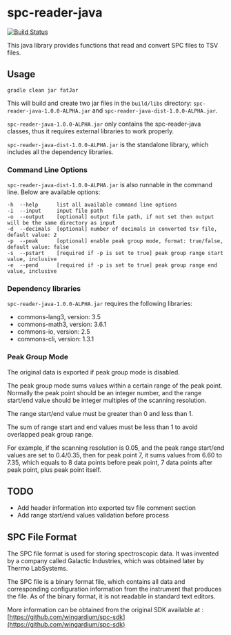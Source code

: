 # spc-reader-java

[![Build Status](https://travis-ci.org/wingardium/spc-reader-java.svg?branch=master)](https://travis-ci.org/wingardium/spc-reader-java)

This java library provides functions that read and convert SPC files to TSV files.

## Usage

```
gradle clean jar fatJar
```
This will build and create two jar files in the `build/libs` directory: `spc-reader-java-1.0.0-ALPHA.jar` and `spc-reader-java-dist-1.0.0-ALPHA.jar`.

`spc-reader-java-1.0.0-ALPHA.jar` only contains the spc-reader-java classes, thus it requires external libraries to work properly.

`spc-reader-java-dist-1.0.0-ALPHA.jar` is the standalone library, which includes all the dependency libraries.

### Command Line Options
`spc-reader-java-dist-1.0.0-ALPHA.jar` is also runnable in the command line. Below are available options:

```
-h  --help      list all available command line options
-i  --input     input file path
-o  --output    [optional] output file path, if not set then output will be the same directory as input
-d  --decimals  [optional] number of decimals in converted tsv file, default value: 2
-p  --peak      [optional] enable peak group mode, format: true/false, default value: false
-s  --pstart    [required if -p is set to true] peak group range start value, inclusive
-e  --pend      [required if -p is set to true] peak group range end value, inclusive
```

### Dependency libraries
`spc-reader-java-1.0.0-ALPHA.jar` requires the following libraries:
- commons-lang3, version: 3.5
- commons-math3, version: 3.6.1
- commons-io, version: 2.5
- commons-cli, version: 1.3.1

### Peak Group Mode
The original data is exported if peak group mode is disabled.

The peak group mode sums values within a certain range of the peak point. Normally the peak point should be an integer number, and the range start/end value should be integer multiples of the scanning resolution.

The range start/end value must be greater than 0 and less than 1.

The sum of range start and end values must be less than 1 to avoid overlapped peak group range.

For example, if the scanning resolution is 0.05, and the peak range start/end values are set to 0.4/0.35, then for peak point 7, it sums values from 6.60 to 7.35, which equals to 8 data points before peak point, 7 data points after peak point, plus peak point itself.

## TODO
- Add header information into exported tsv file comment section
- Add range start/end values validation before process

## SPC File Format

The SPC file format is used for storing spectroscopic data. It was invented by a company called Galactic Industries, which was obtained later by Thermo LabSystems.

The SPC file is a binary format file, which contains all data and corresponding configuration information from the instrument that produces the file. As of the binary format, it is not readable in standard text editors.

More information can be obtained from the original SDK available at : [https://github.com/wingardium/spc-sdk](https://github.com/wingardium/spc-sdk)
